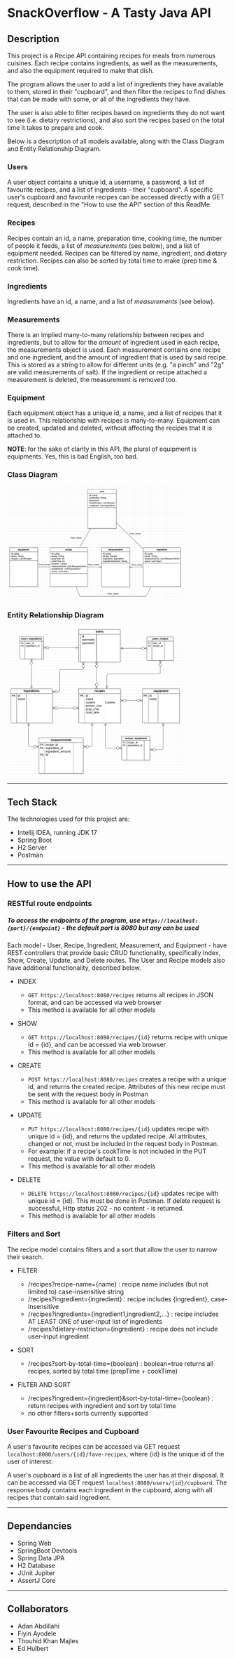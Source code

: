 # SnackOverflow - A Tasty Java API


## Description

This project is a Recipe API containing recipes for meals from numerous cuisines. Each recipe contains ingredients, as well as the measurements, and also the equipment required to make that dish. 

The program allows the user to add a list of ingredients they have available to them, stored in their "cupboard", and then filter the recipes to find dishes that can be made with some, or all of the ingredients they have. 

The user is also able to filter recipes based on ingredients they do not want to see (i.e. dietary restrictions), and also sort the recipes based on the total time it takes to prepare and cook. 

Below is a description of all models available, along with the Class Diagram and Entity Relationship Diagram.

### Users
A user object contains a unique id, a username, a password, a list of favourite recipes, and a list of ingredients - their "cupboard". A specific user's cupboard and favourite recipes can be accessed directly with a GET request, described in the "How to use the API" section of this ReadMe.

### Recipes
Recipes contain an id, a name, preparation time, cooking time, the number of people it feeds, a list of *measurements* (see below), and a list of equipment needed. Recipes can be filtered by name, ingredient, and dietary restriction. Recipes can also be sorted by total time to make (prep time & cook time).

### Ingredients
Ingredients have an id, a name, and a list of *measurements* (see below). 

### Measurements
There is an implied many-to-many relationship between recipes and ingredients, but to allow for the *amount* of ingredient used in each recipe, the measurements object is used. Each measurement contains one recipe and one ingredient, and the amount of ingredient that is used by said recipe. This is stored as a string to allow for different units (e.g. "a pinch" and "2g" are valid measurements of salt). If the ingredient or recipe attached a measurement is deleted, the measurement is removed too.

### Equipment
 Each equipment object has a unique id, a name, and a list of recipes that it is used in. This relationship with recipes is many-to-many. Equipment can be created, updated and deleted, without affecting the recipes that it is attached to.
 
 **NOTE**: for the sake of clarity in this API, the plural of equipment is equipments. Yes, this is bad English, too bad.
 
 ### Class Diagram
 
<img src="./Backend Class Diagram.png" alt="class diagram" width="80%"/> 


### Entity Relationship Diagram
<img src="./Backend Entity Relationship Diagram.png" alt="entity relationship diagram" width="80%"/>

-------------

## Tech Stack

The technologies used for this project are:
- Intellij IDEA, running JDK 17
- Spring Boot
- H2 Server
- Postman


-------------


## How to use the API

### RESTful route endpoints

##### To access the endpoints of the program, use `https://localhost:{port}/{endpoint}` - the default port is 8080 but any can be used

Each model - User, Recipe, Ingredient, Measurement, and Equipment - have REST controllers that provide basic CRUD functionality, specifically Index, Show, Create, Update, and Delete routes. The User and Recipe models also have additional functionality, described below.

- INDEX
  - `GET https://localhost:8080/recipes` returns all recipes in JSON format, and can be accessed via web browser
  - This method is available for all other models

- SHOW
  - `GET https://localhost:8080/recipes/{id}` returns recipe with unique id = {id}, and can be accessed via web browser
  - This method is available for all other models

- CREATE
  - `POST https://localhost:8080/recipes` creates a recipe with a unique id, and returns the created recipe. Attributes of this new recipe must be sent with the request body in Postman
  - This method is available for all other models

- UPDATE
  - `PUT https://localhost:8080/recipes/{id}` updates recipe with unique id = {id}, and returns the updated recipe. All attributes, changed or not, must be included in the request body in Postman. 
  - For example: if a recipe's cookTime is not included in the PUT request, the value with default to 0.
  - This method is available for all other models

- DELETE
  - `DELETE https://localhost:8080/recipes/{id}` updates recipe with unique id = {id}. This must be done in Postman. If delete request is successful, Http status 202 - no content - is returned.
  - This method is available for all other models


### Filters and Sort

The recipe model contains filters and a sort that allow the user to narrow their search.

- FILTER
  - /recipes?recipe-name={name} : recipe name includes (but not limited to) case-insensitive string
  - /recipes?ingredient={ingredient} : recipe includes {ingredient}, case-insensitive
  - /recipes?ingredients={ingredient1,ingredient2,...} : recipe includes AT LEAST ONE of user-input list of ingredients
  - /recipes?dietary-restriction={ingredient} : recipe does not include user-input ingredient
 
- SORT
	- /recipes?sort-by-total-time={boolean} : boolean=true returns all recipes, sorted by total time (prepTime + cookTime)

- FILTER AND SORT
	- /recipes?ingredient={ingredient}&sort-by-total-time={boolean} : return recipes with ingredient and sort by total time
	- no other filters+sorts currently supported

### User Favourite Recipes and Cupboard

A user's favourite recipes can be accessed via GET request `localhost:8080/users/{id}/fave-recipes`, where {id} is the unique id of the user of interest.

A user's cupboard is a list of all ingredients the user has at their disposal. It can be accessed via GET request `localhost:8080/users/{id}/cupboard`.  The response body contains each ingredient in the cupboard, along with all recipes that contain said ingredient.

----------------

## Dependancies
- Spring Web
- SpringBoot Devtools
- Spring Data JPA
- H2 Database
- JUnit Jupiter
- AssertJ Core

----------------

## Collaborators
- Adan Abdillahi
- Fiyin Ayodele
- Thouhid Khan Majles
- Ed Hulbert





